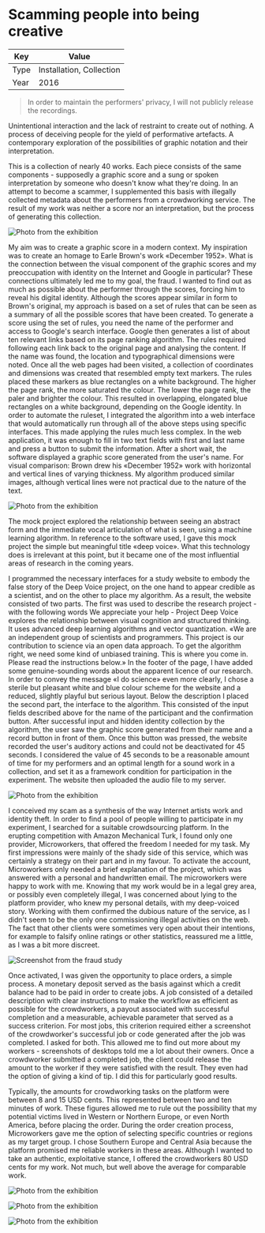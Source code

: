# Scamming people into being creative

| Key  | Value                    |
| ---- | ------------------------ |
| Type | Installation, Collection |
| Year | 2016                     |

> In order to maintain the performers' privacy, I will not publicly release the recordings.

Unintentional interaction and the lack of restraint to create out of nothing. A process of deceiving people for the yield of performative artefacts. A contemporary exploration of the possibilities of graphic notation and their interpretation.

This is a collection of nearly 40 works. Each piece consists of the same components - supposedly a graphic score and a sung or spoken interpretation by someone who doesn't know what they're doing. In an attempt to become a scammer, I supplemented this basis with illegally collected metadata about the performers from a crowdworking service. The result of my work was neither a score nor an interpretation, but the process of generating this collection.

![Photo from the exhibition](./_images/al16_scam_photo02.webp)

My aim was to create a graphic score in a modern context. My inspiration was to create an homage to Earle Brown's work «December 1952». What is the connection between the visual component of the graphic scores and my preoccupation with identity on the Internet and Google in particular? These connections ultimately led me to my goal, the fraud. I wanted to find out as much as possible about the performer through the scores, forcing him to reveal his digital identity. Although the scores appear similar in form to Brown's original, my approach is based on a set of rules that can be seen as a summary of all the possible scores that have been created. To generate a score using the set of rules, you need the name of the performer and access to Google's search interface. Google then generates a list of about ten relevant links based on its page ranking algorithm. The rules required following each link back to the original page and analysing the content. If the name was found, the location and typographical dimensions were noted. Once all the web pages had been visited, a collection of coordinates and dimensions was created that resembled empty text markers. The rules placed these markers as blue rectangles on a white background. The higher the page rank, the more saturated the colour. The lower the page rank, the paler and brighter the colour. This resulted in overlapping, elongated blue rectangles on a white background, depending on the Google identity. In order to automate the ruleset, I integrated the algorithm into a web interface that would automatically run through all of the above steps using specific interfaces. This made applying the rules much less complex. In the web application, it was enough to fill in two text fields with first and last name and press a button to submit the information. After a short wait, the software displayed a graphic score generated from the user's name. For visual comparison: Brown drew his «December 1952» work with horizontal and vertical lines of varying thickness. My algorithm produced similar images, although vertical lines were not practical due to the nature of the text.

![Photo from the exhibition](./_images/al16_scam_photo06.webp)

The mock project explored the relationship between seeing an abstract form and the immediate vocal articulation of what is seen, using a machine learning algorithm. In reference to the software used, I gave this mock project the simple but meaningful title «deep voice». What this technology does is irrelevant at this point, but it became one of the most influential areas of research in the coming years.

I programmed the necessary interfaces for a study website to embody the false story of the Deep Voice project, on the one hand to appear credible as a scientist, and on the other to place my algorithm. As a result, the website consisted of two parts. The first was used to describe the research project - with the following words We appreciate your help - Project Deep Voice explores the relationship between visual cognition and structured thinking. It uses advanced deep learning algorithms and vector quantization. «We are an independent group of scientists and programmers. This project is our contribution to science via an open data approach. To get the algorithm right, we need some kind of unbiased training. This is where you come in. Please read the instructions below.» In the footer of the page, I have added some genuine-sounding words about the apparent licence of our research. In order to convey the message «I do science» even more clearly, I chose a sterile but pleasant white and blue colour scheme for the website and a reduced, slightly playful but serious layout. Below the description I placed the second part, the interface to the algorithm. This consisted of the input fields described above for the name of the participant and the confirmation button. After successful input and hidden identity collection by the algorithm, the user saw the graphic score generated from their name and a record button in front of them. Once this button was pressed, the website recorded the user's auditory actions and could not be deactivated for 45 seconds. I considered the value of 45 seconds to be a reasonable amount of time for my performers and an optimal length for a sound work in a collection, and set it as a framework condition for participation in the experiment. The website then uploaded the audio file to my server.

![Photo from the exhibition](./_images/al16_scam_study.webp)

I conceived my scam as a synthesis of the way Internet artists work and identity theft. In order to find a pool of people willing to participate in my experiment, I searched for a suitable crowdsourcing platform. In the erupting competition with Amazon Mechanical Turk, I found only one provider, Microworkers, that offered the freedom I needed for my task. My first impressions were mainly of the shady side of this service, which was certainly a strategy on their part and in my favour. To activate the account, Microworkers only needed a brief explanation of the project, which was answered with a personal and handwritten email. The microworkers were happy to work with me. Knowing that my work would be in a legal grey area, or possibly even completely illegal, I was concerned about lying to the platform provider, who knew my personal details, with my deep-voiced story. Working with them confirmed the dubious nature of the service, as I didn't seem to be the only one commissioning illegal activities on the web. The fact that other clients were sometimes very open about their intentions, for example to falsify online ratings or other statistics, reassured me a little, as I was a bit more discreet.

![Screenshot from the fraud study](./_images/al16_scam_photo04.webp)

Once activated, I was given the opportunity to place orders, a simple process. A monetary deposit served as the basis against which a credit balance had to be paid in order to create jobs. A job consisted of a detailed description with clear instructions to make the workflow as efficient as possible for the crowdworkers, a payout associated with successful completion and a measurable, achievable parameter that served as a success criterion. For most jobs, this criterion required either a screenshot of the crowdworker's successful job or code generated after the job was completed. I asked for both. This allowed me to find out more about my workers - screenshots of desktops told me a lot about their owners. Once a crowdworker submitted a completed job, the client could release the amount to the worker if they were satisfied with the result. They even had the option of giving a kind of tip. I did this for particularly good results.

Typically, the amounts for crowdworking tasks on the platform were between 8 and 15 USD cents. This represented between two and ten minutes of work. These figures allowed me to rule out the possibility that my potential victims lived in Western or Northern Europe, or even North America, before placing the order. During the order creation process, Microworkers gave me the option of selecting specific countries or regions as my target group. I chose Southern Europe and Central Asia because the platform promised me reliable workers in these areas. Although I wanted to take an authentic, exploitative stance, I offered the crowdworkers 80 USD cents for my work. Not much, but well above the average for comparable work.

![Photo from the exhibition](./_images/al16_scam_photo01.webp)

![Photo from the exhibition](./_images/al16_scam_photo05.webp)

![Photo from the exhibition](./_images/al16_scam_photo03.webp)

